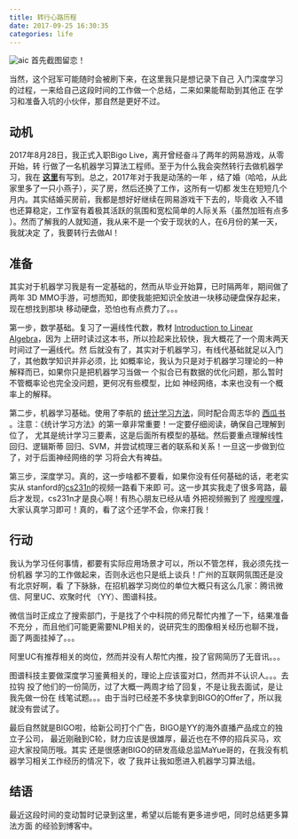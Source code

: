 ```yaml
---
title: 转行心路历程
date: 2017-09-25 16:30:35
categories: life
---
```

![aic](/images/aic_screenshot.jpg)
首先截图留恋！

当然，这个冠军可能随时会被刷下来，在这里我只是想记录下自己
入门深度学习的过程，一来给自己这段时间的工作做一个总结，二来如果能帮助到其他正
在学习和准备入坑的小伙伴，那自然是更好不过。

<!-- more -->

## 动机
2017年8月28日，我正式入职Bigo Live，离开曾经奋斗了两年的网易游戏，从零开始，转
行做了一名机器学习算法工程师。至于为什么我会突然转行去做机器学习，我在
[**这里**](https://tcye.github.io/about/)有写到。总之，2017年对于我是动荡的一年
，结了婚（哈哈，从此家里多了一只小燕子），买了房，然后还换了工作，这所有一切都
发生在短短几个月内。其实结婚买房前，我都是想好好继续在网易游戏干下去的，毕竟收
入不错也还算稳定，工作室有着极其活跃的氛围和宽松简单的人际关系（虽然加班有点多
）。然而了解我的人就知道，我从来不是一个安于现状的人，在6月份的某一天，我就决定
了，我要转行去做AI！

## 准备
其实对于机器学习我是有一定基础的，然而从毕业开始算，已时隔两年，期间做了两年
3D MMO手游，可想而知，即使我能把知识全放进一块移动硬盘保存起来，现在想找到那块
移动硬盘，恐怕也有点费力了。。。

第一步，数学基础。复习了一遍线性代数，教材
[Introduction to Linear Algebra](http://math.mit.edu/~gs/linearalgebra/)，因为
上研时读过这本书，所以捡起来比较快，我大概花了一个周末两天时间过了一遍线代。然
后就没有了，其实对于机器学习，有线代基础就足以入门了，其他数学知识并非必须，比
如概率论，我认为只是对于机器学习理论的一种解释而已，如果你只是把机器学习当做一
个拟合已有数据的优化问题，那么暂时不管概率论也完全没问题，更何况有些模型，比如
神经网络，本来也没有一个概率上的解释。

第二步，机器学习基础。使用了李航的
[统计学习方法](https://book.douban.com/subject/10590856/)，同时配合周志华的
[西瓜书](https://cs.nju.edu.cn/zhouzh/zhouzh.files/publication/MLbook2016.htm)
。注意：《统计学习方法》的第一章非常重要！一定要仔细阅读，确保自己理解到位了，
尤其是统计学习三要素，这是后面所有模型的基础。然后要重点理解线性回归、逻辑斯蒂
回归、SVM，并尝试梳理三者的联系和关系！一旦这一步做到位了，对于后面神经网络的学
习将会大有裨益。

第三步，深度学习。真的，这一步啥都不要看，如果你没有任何基础的话，老老实实从
stanford的[cs231n](http://cs231n.stanford.edu/syllabus.html)的视频一路看下来即
可。这一步其实我走了很多弯路，最后才发现，cs231n才是良心啊！有热心朋友已经从墙
外把视频搬到了
[哔哩哔哩](https://www.bilibili.com/video/av13260183/?from=search&seid=3316462347725890303)，
大家认真学习即可！真的，看了这个还学不会，你来打我！

## 行动
我认为学习任何事情，都要有实际应用场景才可以，所以不管怎样，我必须先找一份机器
学习的工作做起来，否则永远也只是纸上谈兵！广州的互联网氛围还是没有北京好啊，看
了下脉脉，在招机器学习岗位的单位大概只有这么几家：腾讯微信、阿里UC、欢聚时代
（YY）、图谱科技。

微信当时正成立了搜索部门，于是找了个中科院的师兄帮忙内推了一下，结果准备不充分
，而且他们可能更需要NLP相关的，说研究生的图像相关经历也聊不拢，面了两面挂掉了。。。

阿里UC有推荐相关的岗位，然而并没有人帮忙内推，投了官网简历了无音讯。。。

图谱科技主要做深度学习鉴黄相关的，理论上应该蛮对口，然而并不认识人。。。去拉钩
投了他们的一份简历，过了大概一两周才给了回复，不是让我去面试，是让我先做一份在
线笔试题。。。由于当时已经差不多快拿到BIGO的Offer了，所以我就没有尝试了。

最后自然就是BIGO啦，给新公司打个广告，BIGO是YY的海外直播产品成立的独立子公司，
最近刚融到C轮，财力应该是很雄厚，最近也在不停的招兵买马，欢迎大家投简历哦。其实
还是很感谢BIGO的研发高级总监MaYue哥的，在我没有机器学习相关工作经历的情况下，收
了我并让我如愿进入机器学习算法组。

## 结语
最近这段时间的变动暂时记录到这里，希望以后能有更多进步吧，同时总结更多算法方面
的经验到博客中。
